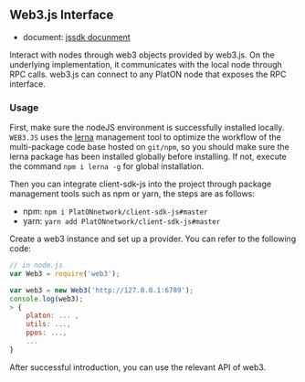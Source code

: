 ## Web3.js Interface 

- document:  [jssdk docunment]([https://www.runoob.com](https://devdocs.platon.network/docs/en/JS_SDK))

Interact with nodes through web3 objects provided by web3.js. On the underlying implementation, it communicates with the local node through RPC calls. web3.js can connect to any PlatON node that exposes the RPC interface.

### Usage

First, make sure the nodeJS environment is successfully installed locally. `WEB3.JS` uses the [lerna](https://github.com/lerna/lerna) management tool to optimize the workflow of the multi-package code base hosted on `git/npm`, so you should make sure the lerna package has been installed globally before installing. If not, execute the command `npm i lerna -g` for global installation. 

Then you can integrate client-sdk-js into the project through package management tools such as npm or yarn, the steps are as follows:

- npm: `npm i PlatONnetwork/client-sdk-js#master`
- yarn: `yarn add PlatONnetwork/client-sdk-js#master`

Create a web3 instance and set up a provider. You can refer to the following code:

```js
// in node.js
var Web3 = require('web3');

var web3 = new Web3('http://127.0.0.1:6789');
console.log(web3);
> {
    platon: ... ,
    utils: ...,
    ppos: ...,
    ...
}
```

After successful introduction, you can use the relevant API of web3.

